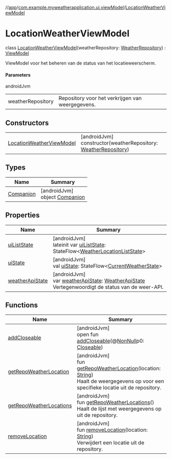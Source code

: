 //[app](../../../index.md)/[com.example.myweatherapplication.ui.viewModel](../index.md)/[LocationWeatherViewModel](index.md)

# LocationWeatherViewModel

class [LocationWeatherViewModel](index.md)(weatherRepository: [WeatherRepository](../../com.example.myweatherapplication.data/-weather-repository/index.md)) : [ViewModel](https://developer.android.com/reference/kotlin/androidx/lifecycle/ViewModel.html)

ViewModel voor het beheren van de status van het locatieweerscherm.

#### Parameters

androidJvm

| | |
|---|---|
| weatherRepository | Repository voor het verkrijgen van weergegevens. |

## Constructors

| | |
|---|---|
| [LocationWeatherViewModel](-location-weather-view-model.md) | [androidJvm]<br>constructor(weatherRepository: [WeatherRepository](../../com.example.myweatherapplication.data/-weather-repository/index.md)) |

## Types

| Name | Summary |
|---|---|
| [Companion](-companion/index.md) | [androidJvm]<br>object [Companion](-companion/index.md) |

## Properties

| Name | Summary |
|---|---|
| [uiListState](ui-list-state.md) | [androidJvm]<br>lateinit var [uiListState](ui-list-state.md): StateFlow&lt;[WeatherLocationListState](../-weather-location-list-state/index.md)&gt; |
| [uiState](ui-state.md) | [androidJvm]<br>val [uiState](ui-state.md): StateFlow&lt;[CurrentWeatherState](../-current-weather-state/index.md)&gt; |
| [weatherApiState](weather-api-state.md) | [androidJvm]<br>var [weatherApiState](weather-api-state.md): [WeatherApiState](../-weather-api-state/index.md)<br>Vertegenwoordigt de status van de weer-API. |

## Functions

| Name | Summary |
|---|---|
| [addCloseable](index.md#264516373%2FFunctions%2F-912451524) | [androidJvm]<br>open fun [addCloseable](index.md#264516373%2FFunctions%2F-912451524)(@[NonNull](https://developer.android.com/reference/kotlin/androidx/annotation/NonNull.html)p0: [Closeable](https://developer.android.com/reference/kotlin/java/io/Closeable.html)) |
| [getRepoWeatherLocation](get-repo-weather-location.md) | [androidJvm]<br>fun [getRepoWeatherLocation](get-repo-weather-location.md)(location: [String](https://kotlinlang.org/api/latest/jvm/stdlib/kotlin/-string/index.html))<br>Haalt de weergegevens op voor een specifieke locatie uit de repository. |
| [getRepoWeatherLocations](get-repo-weather-locations.md) | [androidJvm]<br>fun [getRepoWeatherLocations](get-repo-weather-locations.md)()<br>Haalt de lijst met weergegevens op uit de repository. |
| [removeLocation](remove-location.md) | [androidJvm]<br>fun [removeLocation](remove-location.md)(location: [String](https://kotlinlang.org/api/latest/jvm/stdlib/kotlin/-string/index.html))<br>Verwijdert een locatie uit de repository. |
